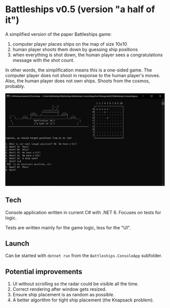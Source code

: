 # Battleships v0.5 (version "a half of it")

A simplified version of the paper Battleships game:
1. computer player places ships on the map of size 10x10
2. human player shoots them down by guessing ship positions
3. when everything is shot down, the human player sees a congratulations message with the shot count. 

In other words, the simplification means this is a one-sided game. The computer player does not shoot in response to the human player's moves. Also, the human player does not own ships. Shoots from the cosmos, probably.

![Battleships](/docs/screenshot.png "How it looks like")

## Tech

Console application written in current C# with .NET 6. Focuses on tests for logic.

Tests are written mainly for the game logic, less for the "UI".


## Launch

Can be started with `dotnet run` from the `Battleships.ConsoleApp` subfolder.


## Potential improvements

1. UI without scrolling so the radar could be visible all the time.
2. Correct rendering after window gets resized.
3. Ensure ship placement is as random as possible.
4. A better algorithm for tight ship placement (the Knapsack problem).

